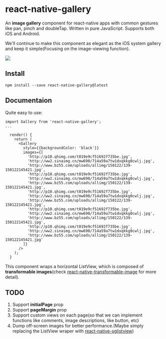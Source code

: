 # react-native-gallery

An **image gallery** component for react-native apps with common gestures like pan, pinch and doubleTap. Written in pure JavaScript. Supports both iOS and Android.

We'll continue to make this component as elegant as the iOS system gallery and keep it simple(Focusing on the image-viewing function).

![](Demo/demo.gif)



## Install

`npm install --save react-native-gallery@latest`



## Documentaion

Quite easy to use:

```
import Gallery from 'react-native-gallery';
...

  render() {
    return (
      <Gallery
        style={{backgroundColor: 'black'}}
        images={[
          'http://p10.qhimg.com/t019e9cf51692f735be.jpg',
          'http://ww2.sinaimg.cn/mw690/714a59a7tw1dxqkkg0cwlj.jpg',
          'http://www.bz55.com/uploads/allimg/150122/139-150122145421.jpg',
          'http://p10.qhimg.com/t019e9cf51692f735be.jpg',
          'http://ww2.sinaimg.cn/mw690/714a59a7tw1dxqkkg0cwlj.jpg',
          'http://www.bz55.com/uploads/allimg/150122/139-150122145421.jpg',
          'http://p10.qhimg.com/t019e9cf51692f735be.jpg',
          'http://ww2.sinaimg.cn/mw690/714a59a7tw1dxqkkg0cwlj.jpg',
          'http://www.bz55.com/uploads/allimg/150122/139-150122145421.jpg',
          'http://p10.qhimg.com/t019e9cf51692f735be.jpg',
          'http://ww2.sinaimg.cn/mw690/714a59a7tw1dxqkkg0cwlj.jpg',
          'http://www.bz55.com/uploads/allimg/150122/139-150122145421.jpg',
          'http://p10.qhimg.com/t019e9cf51692f735be.jpg',
          'http://ww2.sinaimg.cn/mw690/714a59a7tw1dxqkkg0cwlj.jpg',
          'http://www.bz55.com/uploads/allimg/150122/139-150122145421.jpg'
        ]}
      />
    );
  }
```

This component wraps a horizontal ListView, which is composed of **transformable images**(check [react-native-transformable-image](https://github.com/ldn0x7dc/react-native-transformable-image) for more detail).



## TODO

1. Support **initialPage** prop
2. Support **pageMargin** prop 
3. Support custom views on each page(so that we can implement functions like comments, image descriptions, like button, etc)
4. Dump off-screen images for better performance.(Maybe simply replacing the ListView wraper with [react-native-sglistview](https://github.com/sghiassy/react-native-sglistview))